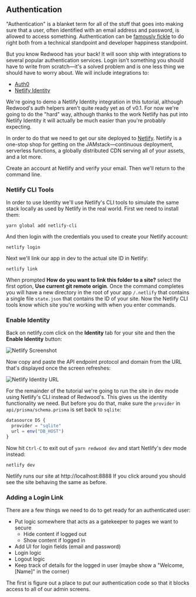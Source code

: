 ## Authentication

"Authentication" is a blanket term for all of the stuff that goes into making sure that a user, often identified with an email address and password, is allowed to access something. Authentication can be [famously fickle](https://www.rdegges.com/2017/authentication-still-sucks/) to do right both from a technical standpoint and developer happiness standpoint.

But you know Redwood has your back! It will soon ship with integrations to several popular authentication services. Login isn't something you should have to write from scratch—it's a solved problem and is one less thing we should have to worry about. We will include integrations to:

- [Auth0](https://auth0.com/)
- [Netlify Identity](https://docs.netlify.com/visitor-access/identity/)

We're going to demo a Netlify Identity integration in this tutorial, although Redwood's auth helpers aren't quite ready yet as of v0.1. For now we're going to do the "hard" way, although thanks to the work Netlify has put into Netlify Identity it will actually be much easier than you're probably expecting.

In order to do that we need to get our site deployed to [Netlify](https://netlify.com). Netlify is a one-stop shop for getting on the JAMstack—continuous deployment, serverless functions, a globally distributed CDN serving all of your assets, and a lot more.

Create an account at Netlify and verify your email. Then we'll return to the command line.

### Netlify CLI Tools

In order to use Identity we'll use Netlify's CLI tools to simulate the same stack locally as used by Netlify in the real world. First we need to install them:

    yarn global add netlify-cli

And then login with the credentials you used to create your Netlify account:

    netlify login

Next we'll link our app in dev to the actual site ID in Netlify:

    netlify link

When prompted **How do you want to link this folder to a site?** select the first option, **Use current git remote origin**. Once the command completes you will have a new directory in the root of your app `/.netlify` that contains a single file `state.json` that contains the ID of your site. Now the Netlify CLI tools know which site you're working with when you enter commands.

### Enable Identity

Back on netlify.com click on the **Identity** tab for your site and then the **Enable Identity** button:

![Netlify Screenshot](https://user-images.githubusercontent.com/300/67904407-854b9780-fb2b-11e9-940e-ddf2c7a36a47.png)

Now copy and paste the API endpoint protocol and domain from the URL that's displayed once the screen refreshes:

![Netlify Identity URL](https://user-images.githubusercontent.com/300/67904521-d196d780-fb2b-11e9-9f17-f2f668d1d29e.png)

For the remainder of the tutorial we're going to run the site in dev mode using Netlify's CLI instead of Redwood's. This gives us the identity functionality we need. But before you do that, make sure the `provider` in `api/prisma/schema.prisma` is set back to `sqlite`:

```javascript
datasource DS {
  provider = "sqlite"
  url = env("DB_HOST")
}
```

Now hit `Ctrl-C` to exit out of `yarn redwood dev` and start Netlify's dev mode instead:

    netlify dev

Netlify runs our site at http://localhost:8888 If you click around you should see the site behaving the same as before.

### Adding a Login Link

There are a few things we need to do to get ready for an authenticated user:

- Put logic somewhere that acts as a gatekeeper to pages we want to secure
  - Hide content if logged out
  - Show content if logged in
- Add UI for login fields (email and password)
- Login logic
- Logout logic
- Keep track of details for the logged in user (maybe show a "Welcome, [Name]" in the corner)

The first is figure out a place to put our authentication code so that it blocks access to all of our admin screens.
